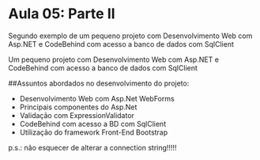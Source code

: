 Aula 05: Parte II
========

Segundo exemplo de um pequeno projeto com Desenvolvimento Web com Asp.NET e CodeBehind com acesso a banco de dados com SqlClient


Um pequeno projeto com Desenvolvimento Web com Asp.NET e CodeBehind com acesso a banco de dados com SqlClient

##Assuntos abordados no desenvolvimento do projeto:

- Desenvolvimento Web com Asp.Net WebForms
- Principais componentes do Asp.Net
- Validação com ExpressionValidator
- CodeBehind com acesso a BD com SqlClient
- Utilização do framework Front-End Bootstrap

p.s.: não esquecer de alterar a connection string!!!!!
